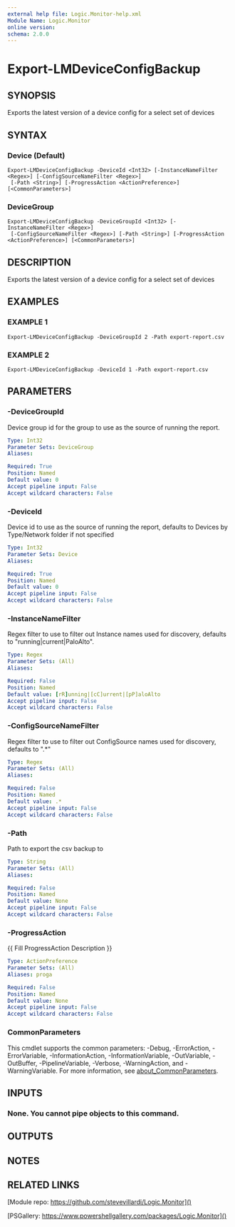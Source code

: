 ```yaml
---
external help file: Logic.Monitor-help.xml
Module Name: Logic.Monitor
online version:
schema: 2.0.0
---
```


# Export-LMDeviceConfigBackup

## SYNOPSIS
Exports the latest version of a device config for a select set of devices

## SYNTAX

### Device (Default)
```
Export-LMDeviceConfigBackup -DeviceId <Int32> [-InstanceNameFilter <Regex>] [-ConfigSourceNameFilter <Regex>]
 [-Path <String>] [-ProgressAction <ActionPreference>] [<CommonParameters>]
```

### DeviceGroup
```
Export-LMDeviceConfigBackup -DeviceGroupId <Int32> [-InstanceNameFilter <Regex>]
 [-ConfigSourceNameFilter <Regex>] [-Path <String>] [-ProgressAction <ActionPreference>] [<CommonParameters>]
```

## DESCRIPTION
Exports the latest version of a device config for a select set of devices

## EXAMPLES

### EXAMPLE 1
```
Export-LMDeviceConfigBackup -DeviceGroupId 2 -Path export-report.csv
```

### EXAMPLE 2
```
Export-LMDeviceConfigBackup -DeviceId 1 -Path export-report.csv
```

## PARAMETERS

### -DeviceGroupId
Device group id for the group to use as the source of running the report.

```yaml
Type: Int32
Parameter Sets: DeviceGroup
Aliases:

Required: True
Position: Named
Default value: 0
Accept pipeline input: False
Accept wildcard characters: False
```

### -DeviceId
Device id to use as the source of running the report, defaults to Devices by Type/Network folder if not specified

```yaml
Type: Int32
Parameter Sets: Device
Aliases:

Required: True
Position: Named
Default value: 0
Accept pipeline input: False
Accept wildcard characters: False
```

### -InstanceNameFilter
Regex filter to use to filter out Instance names used for discovery, defaults to "running|current|PaloAlto".

```yaml
Type: Regex
Parameter Sets: (All)
Aliases:

Required: False
Position: Named
Default value: [rR]unning|[cC]urrent|[pP]aloAlto
Accept pipeline input: False
Accept wildcard characters: False
```

### -ConfigSourceNameFilter
Regex filter to use to filter out ConfigSource names used for discovery, defaults to ".*"

```yaml
Type: Regex
Parameter Sets: (All)
Aliases:

Required: False
Position: Named
Default value: .*
Accept pipeline input: False
Accept wildcard characters: False
```

### -Path
Path to export the csv backup to

```yaml
Type: String
Parameter Sets: (All)
Aliases:

Required: False
Position: Named
Default value: None
Accept pipeline input: False
Accept wildcard characters: False
```

### -ProgressAction
{{ Fill ProgressAction Description }}

```yaml
Type: ActionPreference
Parameter Sets: (All)
Aliases: proga

Required: False
Position: Named
Default value: None
Accept pipeline input: False
Accept wildcard characters: False
```

### CommonParameters
This cmdlet supports the common parameters: -Debug, -ErrorAction, -ErrorVariable, -InformationAction, -InformationVariable, -OutVariable, -OutBuffer, -PipelineVariable, -Verbose, -WarningAction, and -WarningVariable. For more information, see [about_CommonParameters](http://go.microsoft.com/fwlink/?LinkID=113216).

## INPUTS

### None. You cannot pipe objects to this command.
## OUTPUTS

## NOTES

## RELATED LINKS

[Module repo: https://github.com/stevevillardi/Logic.Monitor]()

[PSGallery: https://www.powershellgallery.com/packages/Logic.Monitor]()

